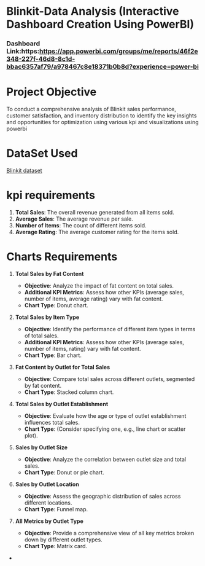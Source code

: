# Blinkit-Data Analysis (Interactive Dashboard Creation Using PowerBI)
### Dashboard Link:https:https://app.powerbi.com/groups/me/reports/46f2e348-227f-46d8-8c1d-bbac6357af79/a978467c8e18371b0b8d?experience=power-bi
# Project Objective
To conduct a comprehensive analysis of Blinkit sales performance, customer satisfaction, and inventory distribution to identify the key insights and opportunities for optimization using various kpi and visualizations using powerbi
# DataSet Used
<a href="https://github.com/nikitha231/Data-analysis-Dashboard/blob/main/BlinkIT%20Grocery%20Data.xlsx">Blinkit dataset</a>
# kpi requirements


1. **Total Sales**: The overall revenue generated from all items sold.  
2. **Average Sales**: The average revenue per sale.  
3. **Number of Items**: The count of different items sold.  
4. **Average Rating**: The average customer rating for the items sold.  
# Charts Requirements
1. **Total Sales by Fat Content**  
   - **Objective**: Analyze the impact of fat content on total sales.  
   - **Additional KPI Metrics**: Assess how other KPIs (average sales, number of items, average rating) vary with fat content.  
   - **Chart Type**: Donut chart.

2. **Total Sales by Item Type**  
   - **Objective**: Identify the performance of different item types in terms of total sales.  
   - **Additional KPI Metrics**: Assess how other KPIs (average sales, number of items, rating) vary with fat content.  
   - **Chart Type**: Bar chart.

3. **Fat Content by Outlet for Total Sales**  
   - **Objective**: Compare total sales across different outlets, segmented by fat content.  
   - **Chart Type**: Stacked column chart.

4. **Total Sales by Outlet Establishment**  
   - **Objective**: Evaluate how the age or type of outlet establishment influences total sales.  
   - **Chart Type**: (Consider specifying one, e.g., line chart or scatter plot).

5. **Sales by Outlet Size**  
   - **Objective**: Analyze the correlation between outlet size and total sales.  
   - **Chart Type**: Donut or pie chart.

6. **Sales by Outlet Location**  
   - **Objective**: Assess the geographic distribution of sales across different locations.  
   - **Chart Type**: Funnel map.

7. **All Metrics by Outlet Type** 
   - **Objective**: Provide a comprehensive view of all key metrics broken down by different outlet types.  
   - **Chart Type**: Matrix card.

-







